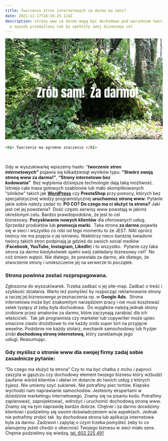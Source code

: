 ```yaml
---
title: Tworzenie stron internetowych za darmo ma sens?
date: 2021-11-17T18:35:23.124Z
description: strony www za darmo mogą być dochodowe pod warunkiem tworzenia ich
  w sposób przemyślany tak by spełniły swój biznesowy cel
---
```

![](za-darmo-tanio-zrob-sam.jpg)

```html
<h1> Tworzenie ma ogromne znaczenie </h1>
```

![]()



Gdy w wyszukiwarkę wpiszemy hasło: “***tworzenie stron internetowych”*** pojawia się kilkadziesiąt wyników typu: **“Stwórz swoją stronę www za darmo!”**, **“Strony internetowe bez kodowania”**  Bez wątpienia dzisiejsze technologie dają taką możliwość. Istnieje cała masa gotowych szablonów lub mało skomplikowanych “silników” takich jak **[WordPress](https://modernb2c.pl/strona-oparta-na-wordpress-zalety-wady-koszt-wdrozenia/)** czy **PrestaShop** przy pomocy, których bez specjalistycznej wiedzy programistycznej **uruchomisz stronę www**. Pytanie jakie sobie należy zadać to: **PO CO? Do czego ma ci służyć ta strona?** Jaki jest cel jej powstania?  Dość często serwisy www powstają w jakimś określonym celu. Bardzo prawdopodobne, że jest to cel biznesowy. **Pozyskiwanie nowych klientów** dla oferowanych usług. Sprzedaż produktów lub **promocja marki**.  Taka strona **za darmo** pojawiła się w sieci i wszystko co robi od tego momentu to że JEST. Nikt oprócz twórcy nie ma pojęcia o jej istnieniu. Niektórzy nieco bardziej świadomi twórcy takich stron podpinają ja gdzieś do swoich social mediów (**Facebook, YouTube, Instagram, LikedIn**) i to wszystko.  Pytanie czy taka strona za darmo kiedykolwiek spełni swój zakładany biznesowy cel?  No cóż śmiem wątpić. Nie dlatego, że powstała za darmo, ale dlatego, że stworzenie strony i umieszczenie jej na serwerze to początek. 

### Strona powinna zostać rozpropagowana.

Zgłoszona do wyszukiwarek. Trzeba zadbać o jej site-map. Zadbać o treść i szybkość działania. Warto też pomyśleć by rozpocząć reklamowanie strony a raczej jej biznesowego przeznaczenia np. w **Google Ads**.  Strona internetowa może być znakomitym narzędziem pracy i nie musi kosztować setek tysięcy zł żeby była dochodowa.  Do wyjątków należą jednak strony zrobione przez amatorów za darmo, które zaczynają zarabiać dla ich właścicieli.  Tak jak programista czy marketer lub copywriter może upiec smaczne ciasto drożdżowe to nie każdy zrobi super tort na przyjęcie weselne. Podobnie nie każdy stolarz, mechanik samochodowy lub fryzjer zrobi **dochodową stronę internetową**, który zareklamuje jego usługi. Reasumując.

### Gdy myślisz o stronie www dla swojej firmy zadaj sobie zasadnicze pytanie:

“Do czego ma służyć ta strona” Czy to ma być chatka z mchu i paproci zaszyta w gąszczu czy dochodowy element twojego biznesu który wzbudzi zaufanie wśród klientów i ułatwi im dotarcie do twoich usług z których żyjesz. Nie umiemy szyć sukienek. Nie potrafimy piec tortów. Kiepsko wychodzi nam naprawianie samochodów. Jesteśmy ekspertami w dziedzinie marketingu internetowego. Znamy się na pisaniu kodu. Potrafimy zaplanować, zaprojektować, wdrożyć i uruchomić dochodową stronę www. Znamy się na tym naprawdę bardzo dobrze. Chętnie i za darmo doradzimy klientowi i podzielimy się swoim doświadczeniem w/w aspektach. Jednak nie potrafimy zrobić tak  by dochodowa strona lub aplikacja internetowa  była za darmo. Zadzwoń i zapytaj o czym trzeba pomyśleć żeby to co planujemy jeżeli chodzi o obecność Twojego biznesu w sieci miało sens. Chętnie podzielimy się wiedzą. [tel. 602 225 491](tel://+48602225491)